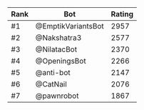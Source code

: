 Rank|Bot|Rating
---|---|---
#1|@EmptikVariantsBot|2957
#2|@Nakshatra3|2577
#3|@NilatacBot|2370
#4|@OpeningsBot|2266
#5|@anti-bot|2147
#6|@CatNail|2076
#7|@pawnrobot|1867
